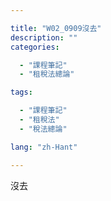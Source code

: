 ```yaml
---

title: "W02_0909沒去"
description: ""
categories:

  - "課程筆記"
  - "租稅法總論"

tags:

  - "課程筆記"
  - "租稅法"
  - "稅法總論"

lang: "zh-Hant"

---
```


沒去